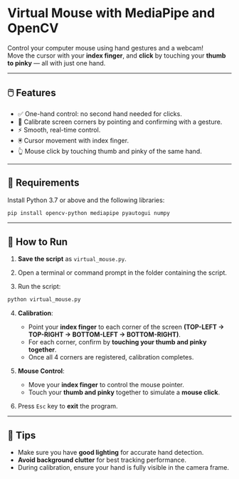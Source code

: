 # Virtual Mouse with MediaPipe and OpenCV

Control your computer mouse using hand gestures and a webcam!\
Move the cursor with your **index finger**, and **click** by touching your **thumb to pinky** — all with just one hand.

---

## 🖱️ Features

- ✅ One-hand control: no second hand needed for clicks.
- 🎯 Calibrate screen corners by pointing and confirming with a gesture.
- ⚡ Smooth, real-time control.
- 🖲️ Cursor movement with index finger.
- 👆 Mouse click by touching thumb and pinky of the same hand.

---

## 👷 Requirements

Install Python 3.7 or above and the following libraries:

```bash
pip install opencv-python mediapipe pyautogui numpy
```

---

## 🚀 How to Run

1. **Save the script** as `virtual_mouse.py`.

2. Open a terminal or command prompt in the folder containing the script.

3. Run the script:

```bash
python virtual_mouse.py
```

4. **Calibration**:

   - Point your **index finger** to each corner of the screen **(TOP-LEFT → TOP-RIGHT → BOTTOM-LEFT → BOTTOM-RIGHT)**.
   - For each corner, confirm by **touching your thumb and pinky together**.
   - Once all 4 corners are registered, calibration completes.

5. **Mouse Control**:

   - Move your **index finger** to control the mouse pointer.
   - Touch your **thumb and pinky** together to simulate a **mouse click**.

6. Press `Esc` key to **exit** the program.

---

## 📌 Tips

- Make sure you have **good lighting** for accurate hand detection.
- **Avoid background clutter** for best tracking performance.
- During calibration, ensure your hand is fully visible in the camera frame.

